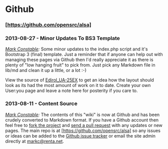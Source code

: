# Github

### [https://github.com/opensrc/alsa]

### 2013-08-27 - Minor Updates To BS3 Template

_[Mark Constable]:_ Some minor updates to the index.php script and it's
Bootstrap 3 (final) template. Just a reminder that if anyone can help out with
managing these pages via Github then I'd really appreciate it as there is plenty
of "low hanging fruit" to pick from. Just pick any Markdown file in lib/md and
clean it up a little, or a lot :-)

View the source of [Edirol_UA-25EX] to get an idea how the layout should look
as its had the most amount of work on it to date. Create your own User:you
page and leave a note here for posterity if you care to.

### 2013-08-11 - Content Source

_[Mark Constable]:_ The contents of this "wiki" is now at Github and has been
crudely converted to Markdown format. If you have a Github account then feel
free to [fork the project] and [send a pull request] with any updates or new
pages. The main repo is at [https://github.com/opensrc/alsa] so any issues or
ideas can be added to the [Github issue tracker] or email the site admin
directly at [markc@renta.net].

[Mark Constable]: /User:Markc
[fork the project]: https://help.github.com/articles/fork-a-repo
[send a pull request]: https://help.github.com/articles/using-pull-requests
[Github issue tracker]: https://github.com/opensrc/alsa/issues
[https://github.com/opensrc/alsa]: https://github.com/opensrc/alsa
[markc@renta.net]: mailto:markc@renta.net
[Edirol_UA-25EX]: /Edirol_UA-25EX

